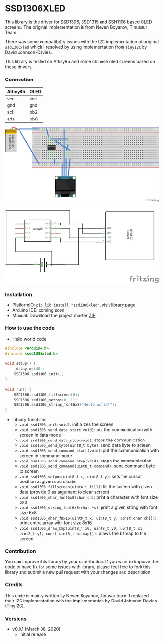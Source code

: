 # SSD1306XLED

This library is the driver for SSD1306, SSD1315 and SSH1106 based OLED screens. The original implementation is from Neven Boyanov, Tinusaur Team.

There was some compatibility issues with the I2C implementation of original `ssd1306xled` which I resolved by using implementation from `TinyI2C` by David Johnson-Davies.

This library is tested on Attiny85 and some chinese oled screens based on these drivers.

### Connection
| Attiny85 | OLED |
|----------|------|
| vcc      | vcc  |
| gnd      | gnd  |
| scl      | pb2  |
| sda      | pb0  |

![breadboard connection](images/breadboard.png?raw=true "Breadboard connection")

![schematic](images/schematic.png?raw=true "Schematic")

### Installation
- PlatformIO: `pio lib install "ssd1306xled"`, [visit library page](https://platformio.org/lib/show/7105/ssd1306xled/installation)
- Arduino IDE: coming soon
- Manual: Download the project master [ZIP](https://github.com/tejashwikalptaru/ssd1306xled/archive/master.zip)

### How to use the code
- Hello world code
```c
#include <Arduino.h>
#include <ssd1306xled.h>

void setup() {
    _delay_ms(40);
    SSD1306.ssd1306_init();
}

void run() {
    SSD1306.ssd1306_fillscreen(0);
    SSD1306.ssd1306_setpos(0, 1);
    SSD1306.ssd1306_string_font6x8("Hello world!");
}
```

- Library functions
    - `void ssd1306_init(void)`: initializes the screen
    - `void ssd1306_send_data_start(void)`: put the communication with screen in data mode
    - `void ssd1306_send_data_stop(void)`: stops the communication 
    - `void ssd1306_send_byte(uint8_t byte)`: send data byte to screen
    - `void ssd1306_send_command_start(void)`: put the communication with screen in command mode
    - `void ssd1306_send_command_stop(void)`: stops the communication
    - `void ssd1306_send_command(uint8_t command)`: send command byte to screen
    - `void ssd1306_setpos(uint8_t x, uint8_t y)`: sets the cursor position at given coordinate
    - `void ssd1306_fillscreen(uint8_t fill)`: fill the screen with given data (provide 0 as argument to clear screen)
    - `void ssd1306_char_font6x8(char ch)`: print a character with font size 6x8
    - `void ssd1306_string_font6x8(char *s)`: print a given string with font size 6x8
    - `void ssd1306_char_f8x16(uint8_t x, uint8_t y, const char ch[])`: print entire array with font size 8x16
    - `void ssd1306_draw_bmp(uint8_t x0, uint8_t y0, uint8_t x1, uint8_t y1, const uint8_t bitmap[])`: draws the bitmap to the screen

### Contribution
You can improve this library by your contribution. If you want to improve the code or have fix for some issues with library, please feel free to fork this library and submit a new pull request with your changes and description

### Credits
This code is mainly written by Neven Boyanov, Tinusar team. I replaced their I2C implementation with the implementation by  David Johnson-Davies (TinyI2C).

### Versions
- v0.0.1 (March 08, 2020)
    - initial release



